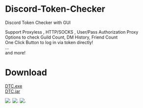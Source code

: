# Discord-Token-Checker
Discord Token Checker with GUI

Support Proxyless , HTTP/SOCKS , User/Pass Authorization Proxy<br>
Options to check Guild Count, DM History, Friend Count<br>
One Click Button to log in via token directly!<br>
...<br>
and more!

# Download

[DTC.exe](https://github.com/RANKTW/Discord-Token-Checker/releases/download/v1.6/DTC.exe)<br>
[DTC.jar](https://github.com/RANKTW/Discord-Token-Checker/releases/download/v1.6/DTC.zip)

![.](https://user-images.githubusercontent.com/37373560/73079022-6b3d0d80-3efe-11ea-9dd3-64b23dd78555.png)
![.](https://cdn.rip/u/74O8vJrOqL.gif)
![.](https://cdn.rip/u/1W0Euej9S9.png)
